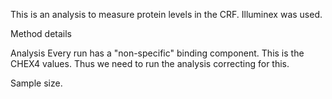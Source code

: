 This is an analysis to measure protein levels in the CRF.  Illuminex was used. 

Method details 

Analysis
Every run has a "non-specific" binding component.  This is the CHEX4 values.  Thus we need to run the analysis correcting for this. 

Sample size. 
